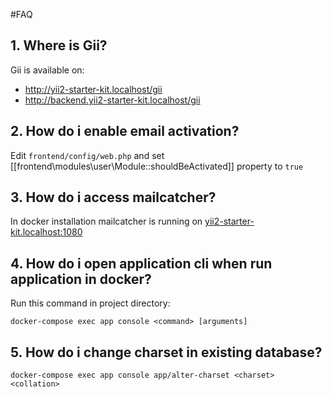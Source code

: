 #FAQ
## 1. Where is Gii?
Gii is available on:
- http://yii2-starter-kit.localhost/gii
- http://backend.yii2-starter-kit.localhost/gii

## 2. How do i enable email activation?
Edit ``frontend/config/web.php`` and set [[frontend\modules\user\Module::shouldBeActivated]] property to ``true``

## 3. How do i access mailcatcher?
In docker installation mailcatcher is running on [yii2-starter-kit.localhost:1080](yii2-starter-kit.localhost:1080)

## 4. How do i open application cli when run application in docker?
Run this command in project directory:
```
docker-compose exec app console <command> [arguments]
```
## 5. How do i change charset in existing database?
```
docker-compose exec app console app/alter-charset <charset> <collation>
```
